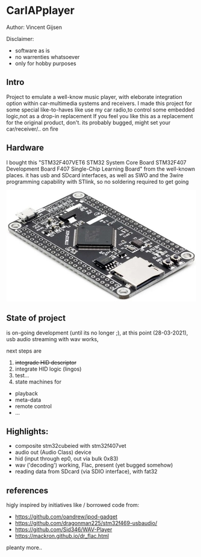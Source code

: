 # CarIAPplayer

Author: Vincent Gijsen

Disclaimer: 
* software as is
* no warrenties whatsoever
* only for hobby purposes
 

## Intro
Project to emulate a well-know music player, with eleborate integration option within car-multimedia systems and receivers.
I made this project for some special like-to-haves like use my car radio,to control some embedded logic,not as a drop-in replacement
If you feel you like this as a replacement for the original product, don't. its probably bugged, might set your car/receiver/.. on fire

## Hardware
I bought this "STM32F407VET6 STM32 System Core Board STM32F407 Development Board F407 Single-Chip Learning Board" from the well-known places.
it has usb and SDcard interfaces, as well as SWO and the 3wire programming capability with STlink, so no soldering required to get going

![](docs/board.jpg "board")

## State of project
is on-going development (until its no longer ;), at this point (28-03-2021), usb audio streaming with wav works,

next steps are 
1) ~~integrade HID descriptor~~
2) integrate HID logic (lingos)
3) test...
4) state machines for
 * playback
 * meta-data
 * remote control
 * ...

## Highlights:
* composite stm32cubeied with stm32f407vet
* audio out (Audio Class) device
* hid (input through ep0, out via bulk 0x83)
* wav ('decoding') working, Flac, present (yet bugged somehow)
* reading data from SDcard (via SDIO interface), with fat32



## references
higly inspired by initiatives like / borrowed code from:

* https://github.com/oandrew/ipod-gadget
* https://github.com/dragonman225/stm32f469-usbaudio/
* https://github.com/Sid346/WAV-Player
* https://mackron.github.io/dr_flac.html

pleanty more..

